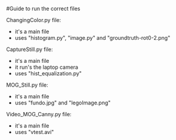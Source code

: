 #Guide to run the correct files

ChangingColor.py file:
  - it's a main file 
  - uses "histogram.py", "image.py" and "groundtruth-rot0-2.png"

CaptureStill.py file:
  - it's a main file 
  - it run's the laptop camera
  - uses "hist_equalization.py"

MOG_Still.py file:
  - it's a main file 
  - uses "fundo.jpg" and "legoImage.png"

Video_MOG_Canny.py file:
  - it's a main file 
  - uses "vtest.avi"
  





